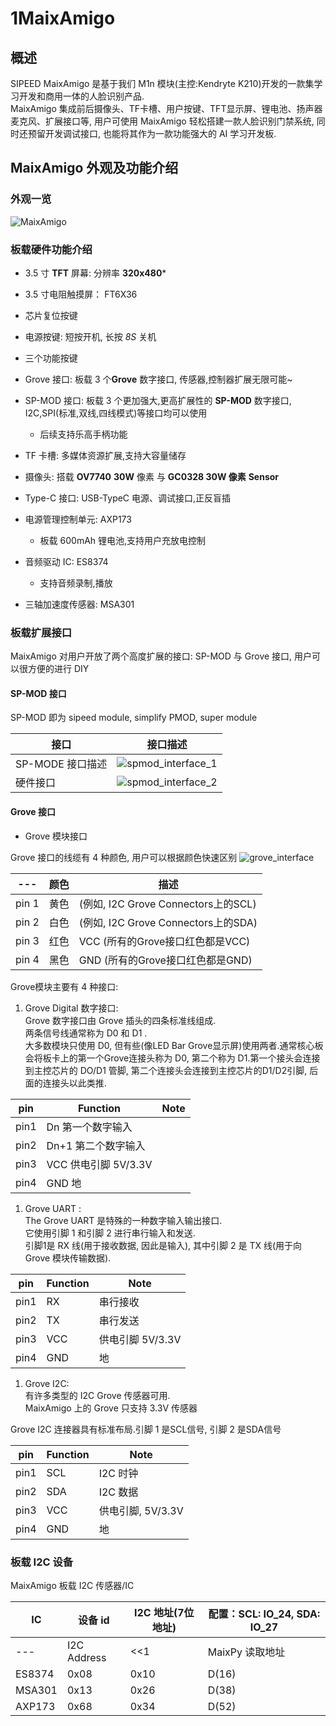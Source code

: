 # 1MaixAmigo

## 概述

  SIPEED MaixAmigo 是基于我们 M1n 模块(主控:Kendryte K210)开发的一款集学习开发和商用一体的人脸识别产品.
  <br/>MaixAmigo 集成前后摄像头、TF卡槽、用户按键、TFT显示屏、锂电池、扬声器麦克风、扩展接口等, 用户可使用 MaixAmigo 轻松搭建一款人脸识别门禁系统, 同时还预留开发调试接口, 也能将其作为一款功能强大的 AI 学习开发板.

## MaixAmigo 外观及功能介绍

### 外观一览

![MaixAmigo](maix_Amigo.assets/image-20200730120223557.png)

### 板载硬件功能介绍

- 3.5 寸 **TFT** 屏幕: 分辨率 **320x480***
- 3.5 寸电阻触摸屏： FT6X36
- 芯片复位按键
- 电源按键: 短按开机, 长按 *8S* 关机
- 三个功能按键
- Grove 接口: 板载 3 个**Grove** 数字接口, 传感器,控制器扩展无限可能~
- SP-MOD 接口: 板载 3 个更加强大,更高扩展性的 **SP-MOD** 数字接口, I2C,SPI(标准,双线,四线模式)等接口均可以使用
  - 后续支持乐高手柄功能
- TF 卡槽: 多媒体资源扩展,支持大容量储存
- 摄像头: 搭载 **OV7740** **30W** 像素 与 **GC0328 30W 像素** **Sensor**
- Type-C 接口: USB-TypeC 电源、调试接口,正反盲插


- 电源管理控制单元: AXP173
  - 板载 600mAh 锂电池,支持用户充放电控制
- 音频驱动 IC: ES8374
  - 支持音频录制,播放
- 三轴加速度传感器: MSA301

### 板载扩展接口

MaixAmigo 对用户开放了两个高度扩展的接口: SP-MOD 与 Grove 接口,
用户可以很方便的进行 DIY

#### SP-MOD 接口

SP-MOD 即为 sipeed module, simplify PMOD, super module

| 接口 | 接口描述 |
|---|---|
|SP-MODE 接口描述|![spmod_interface_1](maix_cube.assets/spmod_interface_1-1595819569921.png)|
|硬件接口|![spmod_interface_2](maix_cube.assets/spmod_interface_2.png)|

#### Grove 接口

- Grove 模块接口

Grove 接口的线缆有 4 种颜色, 用户可以根据颜色快速区别
![grove_interface](maix_cube.assets/grove_interface.jpg)

| --- | 颜色 | 描述 |
| --- | --- | --- |
| pin 1 | 黄色 | (例如, I2C Grove Connectors上的SCL) |
| pin 2 | 白色 | (例如, I2C Grove Connectors上的SDA) |
| pin 3 | 红色 |   VCC (所有的Grove接口红色都是VCC) |
| pin 4 | 黑色 |   GND (所有的Grove接口红色都是GND) |

Grove模块主要有 4 种接口:

1. Grove Digital 数字接口:<br/>
    Grove 数字接口由 Grove 插头的四条标准线组成.<br/>
    两条信号线通常称为 D0 和 D1 .<br/>
    大多数模块只使用 D0, 但有些(像LED Bar Grove显示屏)使用两者.通常核心板会将板卡上的第一个Grove连接头称为 D0, 第二个称为 D1.第一个接头会连接到主控芯片的 DO/D1 管脚, 第二个连接头会连接到主控芯片的D1/D2引脚, 后面的连接头以此类推.

|pin  |Function | Note |
| ---|---|---|
| pin1 | Dn 第一个数字输入 |
| pin2 | Dn+1 第二个数字输入 |
| pin3 | VCC 供电引脚 5V/3.3V |
| pin4 | GND 地 |


1. Grove UART :<br/>
    The Grove UART 是特殊的一种数字输入输出接口.<br/>
    它使用引脚 1 和引脚 2 进行串行输入和发送. <br/>
    引脚1是 RX 线(用于接收数据, 因此是输入),
    其中引脚 2 是 TX 线(用于向 Grove 模块传输数据).

| pin  | Function | Note |
| ---|---|---|
| pin1 | RX|串行接收 |
| pin2 | TX|串行发送 |
| pin3 | VCC|供电引脚 5V/3.3V |
| pin4 | GND | 地 |

1. Grove I2C:<br/>
    有许多类型的 I2C Grove 传感器可用.<br/>MaixAmigo 上的 Grove 只支持 3.3V 传感器

  Grove I2C 连接器具有标准布局.引脚 1 是SCL信号, 引脚 2 是SDA信号

| pin  | Function | Note |
| ---|---|---|
| pin1 | SCL | I2C 时钟 |
| pin2 | SDA | I2C 数据 |
| pin3 | VCC | 供电引脚, 5V/3.3V |
| pin4 | GND | 地 |

### 板载 I2C 设备

MaixAmigo 板载 I2C 传感器/IC

| IC | 设备 id | I2C 地址(7位地址) |配置：SCL: IO_24, SDA: IO_27|
| --- | --- | --- | --- |
| --- | I2C Address | <<1|MaixPy 读取地址 |
| ES8374 | 0x08 | 0x10 | D(16) |
| MSA301 | 0x13 | 0x26 | D(38) |
| AXP173 | 0x68 | 0x34 | D(52) |
